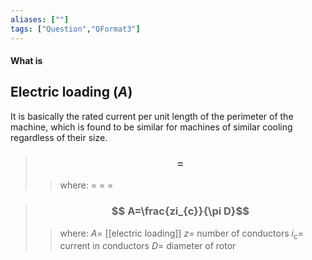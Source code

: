 ```yaml
---
aliases: [""]
tags: ["Question","QFormat3"]
---
```


#### What is
## Electric loading ($A$)

It is basically the rated current per unit length of the perimeter of the machine, which is found to be similar for machines of similar cooling regardless of their size. 

> ### $$  = $$ 
>> where:
>> $=$ 
>> $=$
>> $=$

> ### $$ A=\frac{zi_{c}}{\pi D}$$ 
>> where:
>> $A=$ [[electric loading]]
>> $z=$ number of conductors
>> $i_{c}=$ current in conductors
>> $D=$ diameter of rotor